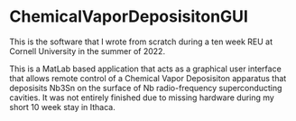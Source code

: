 # ChemicalVaporDeposisitonGUI

This is the software that I wrote from scratch during a ten week REU at Cornell University in the summer of 2022.

This is a MatLab based application that acts as a graphical user interface that allows remote control of a Chemical Vapor Deposisiton apparatus that deposisits Nb3Sn on the surface of Nb radio-frequency superconducting cavities.
It was not entirely finished due to missing hardware during my short 10 week stay in Ithaca.
